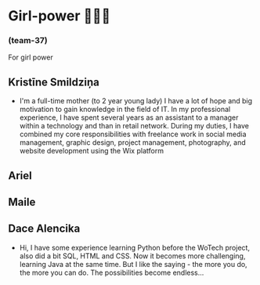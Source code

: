 # Girl-power 💃💃💃
### (team-37) ###
For girl power
## Kristīne Smildziņa ##
- I'm a full-time mother (to 2 year young lady) I have a lot of hope and big motivation to gain knowledge in the field of IT. In my professional experience, I have spent several years as an assistant to a manager within a technology and than in retail network. During my duties, I have combined my core responsibilities with freelance work in social media management, graphic design, project management, photography, and website development using the Wix platform
## Ariel ##
## Maile ##
## Dace Alencika ##
- Hi, I have some experience learning Python before the WoTech project,  also did a  bit  SQL, HTML and CSS.  Now it becomes more challenging, learning Java at the same time. But I like the saying - the more you do, the more you can do.
The possibilities become endless…




